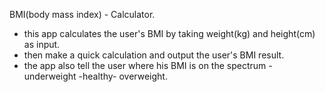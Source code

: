  BMI(body mass index) - Calculator.

- this app calculates the user's BMI by taking weight(kg) and height(cm) as input.
- then make a quick calculation and output the user's BMI result. 
- the app also tell the user where his BMI is on the spectrum - underweight -healthy- overweight.
